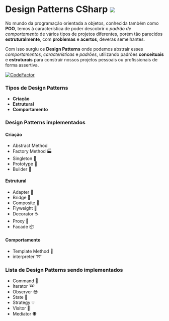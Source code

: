 #  Design Patterns CSharp <img src="https://github.com/RDPodcasting/Design-Patterns-Csharp/blob/master/68747470733a2f2f617765736f6d652e72652f62616467652e737667.svg"></img>
 
No mundo da programação orientada a objetos, conhecida também como **POO**, temos à característica de poder descobrir o *padrão de comportamento* de vários tipos de projetos diferentes, porém tão parecidos **estruturalmente**, com **problemas** e **acertos**, deveras semelhantes.

Com isso surgiu os **Design Patterns** onde podemos abstrair esses *comportamentos*, *características* e *padrões*, utilizando padrões **conceituais** e **estruturais** para construir nossos projetos pessoais ou profissionais de forma assertiva.

[![CodeFactor](https://www.codefactor.io/repository/github/rdpodcasting/design-patterns-csharp/badge)](https://www.codefactor.io/repository/github/rdpodcasting/design-patterns-csharp)

### Tipos de Design Patterns

- **Criação**
- **Estrutural**
- **Comportamento**

### Design Patterns implementados

#### Criação
- Abstract Method
- Factory Method 🏭 
- Singleton 💍
- Prototype 🐑 
- Builder 👷

#### Estrutural
- Adapter 🔌 
- Bridge 🚡 
- Composite 🌿
- Flyweight 🍃
- Decorator ☕
- Proxy 🎱
- Facade 📦

#### Comportamento
- Template Method 📒
- interpreter ➿


### Lista de Design Patterns sendo implementados

- Command 👮
- Iterator ➿
- Observer 😎
- State 💢
- Strategy 💡
- Visitor 🏃
- Mediator 👽

